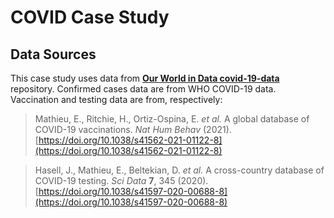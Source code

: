 <h1>COVID Case Study</h1>

<div id="sources">
  <h2>Data Sources</h2>
  <p>
    This case study uses data from <a href="https://github.com/owid/covid-19-data/tree/master"><strong>Our World in Data covid-19-data</strong></a> repository.
    Confirmed cases data are from WHO COVID-19 data. Vaccination and testing data are from, respectively:
  </p>

  > Mathieu, E., Ritchie, H., Ortiz-Ospina, E. _et al._ A global database of COVID-19 vaccinations. _Nat Hum Behav_ (2021). [https://doi.org/10.1038/s41562-021-01122-8](https://doi.org/10.1038/s41562-021-01122-8)

  > Hasell, J., Mathieu, E., Beltekian, D. _et al._ A cross-country database of COVID-19 testing. _Sci Data_ **7**, 345 (2020). [https://doi.org/10.1038/s41597-020-00688-8](https://doi.org/10.1038/s41597-020-00688-8)
</div>